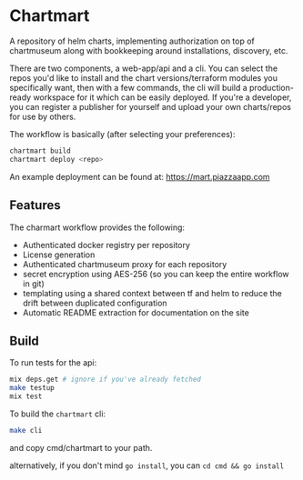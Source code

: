 # Chartmart

A repository of helm charts, implementing authorization on top of chartmuseum along with bookkeeping around installations, discovery, etc.

There are two components, a web-app/api and a cli.  You can select the repos you'd like to install and the chart versions/terraform modules you specifically want, then with a few commands, the cli will build a production-ready workspace for it which can be easily deployed.  If you're a developer, you can register a publisher for yourself and upload your own charts/repos for use by others.

The workflow is basically (after selecting your preferences):

```bash
chartmart build
chartmart deploy <repo>
```

An example deployment can be found at: https://mart.piazzaapp.com

## Features

The charmart workflow provides the following:

* Authenticated docker registry per repository
* License generation
* Authenticated chartmuseum proxy for each repository
* secret encryption using AES-256 (so you can keep the entire workflow in git)
* templating using a shared context between tf and helm to reduce the drift between duplicated configuration
* Automatic README extraction for documentation on the site

## Build

To run tests for the api:

```bash
mix deps.get # ignore if you've already fetched
make testup
mix test
```

To build the `chartmart` cli:

```bash
make cli
```

and copy cmd/chartmart to your path.

alternatively, if you don't mind `go install`, you can `cd cmd && go install` 